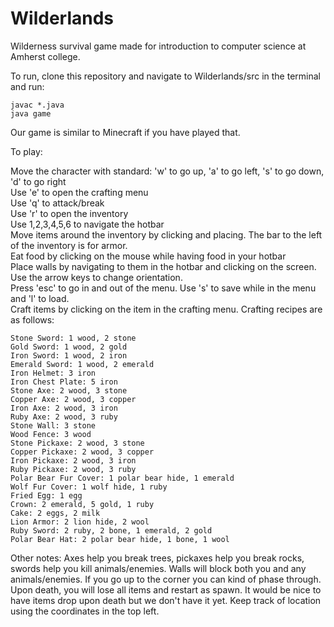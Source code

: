 # Wilderlands
Wilderness survival game made for introduction to computer science at Amherst college.

To run, clone this repository and navigate to Wilderlands/src in the terminal and run:

```
javac *.java
java game
```

Our game is similar to Minecraft if you have played that.

To play:

Move the character with standard: 'w' to go up, 'a' to go left, 's' to go down, 'd' to go right\
Use 'e' to open the crafting menu\
Use 'q' to attack/break\
Use 'r' to open the inventory\
Use 1,2,3,4,5,6 to navigate the hotbar\
Move items around the inventory by clicking and placing. The bar to the left of the inventory is for armor.\
Eat food by clicking on the mouse while having food in your hotbar\
Place walls by navigating to them in the hotbar and clicking on the screen. Use the arrow keys to change orientation.\
Press 'esc' to go in and out of the menu. Use 's' to save while in the menu and 'l' to load.\
Craft items by clicking on the item in the crafting menu. Crafting recipes are as follows:
```
Stone Sword: 1 wood, 2 stone
Gold Sword: 1 wood, 2 gold
Iron Sword: 1 wood, 2 iron
Emerald Sword: 1 wood, 2 emerald
Iron Helmet: 3 iron
Iron Chest Plate: 5 iron
Stone Axe: 2 wood, 3 stone
Copper Axe: 2 wood, 3 copper
Iron Axe: 2 wood, 3 iron
Ruby Axe: 2 wood, 3 ruby
Stone Wall: 3 stone
Wood Fence: 3 wood
Stone Pickaxe: 2 wood, 3 stone
Copper Pickaxe: 2 wood, 3 copper
Iron Pickaxe: 2 wood, 3 iron
Ruby Pickaxe: 2 wood, 3 ruby
Polar Bear Fur Cover: 1 polar bear hide, 1 emerald
Wolf Fur Cover: 1 wolf hide, 1 ruby
Fried Egg: 1 egg
Crown: 2 emerald, 5 gold, 1 ruby
Cake: 2 eggs, 2 milk
Lion Armor: 2 lion hide, 2 wool
Ruby Sword: 2 ruby, 2 bone, 1 emerald, 2 gold
Polar Bear Hat: 2 polar bear hide, 1 bone, 1 wool
```

Other notes:
Axes help you break trees, pickaxes help you break rocks, swords help you kill animals/enemies.
Walls will block both you and any animals/enemies. If you go up to the corner you can kind of phase through.
Upon death, you will lose all items and restart as spawn. It would be nice to have items drop upon death but we don't have it yet.
Keep track of location using the coordinates in the top left.
